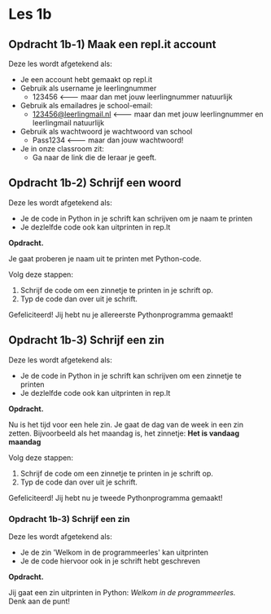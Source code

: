# Les 1b

## Opdracht 1b-1\) Maak een repl.it account

Deze les wordt afgetekend als: 

* Je een account hebt gemaakt op repl.it
* Gebruik als username je leerlingnummer
  * 123456 &lt;--- maar dan met jouw leerlingnummer natuurlijk
* Gebruik als emailadres je school-email:
  * 123456@leerlingmail.nl &lt;--- maar dan met jouw leerlingnummer en leerlingmail natuurlijk
* Gebruik als wachtwoord je wachtwoord van school
  * Pass1234 &lt;--- maar dan jouw wachtwoord!
* Je in onze classroom zit:
  * Ga naar de link die de leraar je geeft.

## Opdracht 1b-2\) Schrijf een woord

Deze les wordt afgetekend als:

* Je de code in Python in je schrift kan schrijven om je naam te printen
* Je dezlelfde code ook kan uitprinten in rep.lt

**Opdracht.**

Je gaat proberen je naam uit te printen met Python-code.

Volg deze stappen:

1. Schrijf de code om een zinnetje te printen in je schrift op. 
2. Typ de code dan over uit je schrift.

Gefeliciteerd! Jij hebt nu je allereerste Pythonprogramma gemaakt!

## Opdracht 1b-3\) Schrijf een zin

Deze les wordt afgetekend als:

* Je de code in Python in je schrift kan schrijven om een zinnetje te printen
* Je dezlelfde code ook kan uitprinten in rep.lt

**Opdracht.**

Nu is het tijd voor een hele zin. Je gaat de dag van de week in een zin zetten. Bijvoorbeeld als het maandag is, het zinnetje: **Het is vandaag maandag**

Volg deze stappen:

1. Schrijf de code om een zinnetje te printen in je schrift op. 
2. Typ de code dan over uit je schrift.

Gefeliciteerd! Jij hebt nu je tweede Pythonprogramma gemaakt!

### Opdracht 1b-3\) Schrijf een zin

Deze les wordt afgetekend als:

* Je de zin 'Welkom in de programmeerles' kan uitprinten
* Je de code hiervoor ook in je schrift hebt geschreven

**Opdracht.**

Jij gaat een zin uitprinten in Python: _Welkom in de programmeerles._  
Denk aan de punt!

